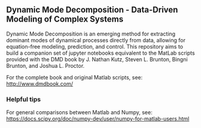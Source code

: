 ## Dynamic Mode Decomposition - Data-Driven Modeling of Complex Systems

Dynamic Mode Decomposition is an emerging method for extracting dominant modes of dynamical processes directly from data, allowing for equation-free modeling, prediction, and control. This repository aims to build a companion set of jupyter notebooks equivalent to the MatLab scripts provided with the DMD book by J. Nathan Kutz, Steven L. Brunton, Bingni Brunton, and Joshua L. Proctor.

For the complete book and original Matlab scripts, see: http://www.dmdbook.com/

### Helpful tips

For general comparisons between Matlab and Numpy, see: https://docs.scipy.org/doc/numpy-dev/user/numpy-for-matlab-users.html
